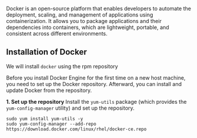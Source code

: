 Docker is an open-source platform that enables developers to automate the deployment, scaling, and management of applications using containerization. It allows you to package applications and their dependencies into containers, which are lightweight, portable, and consistent across different environments.

## Installation of Docker

We will install `docker` using the rpm repository

Before you install Docker Engine for the first time on a new host machine, you need to set up the Docker repository. Afterward, you can install and update Docker from the repository.

**1. Set up the repository**
Install the `yum-utils` package (which provides the `yum-config-manager` utility) and set up the repository.
```
sudo yum install yum-utils -y 
sudo yum-config-manager --add-repo https://download.docker.com/linux/rhel/docker-ce.repo
```